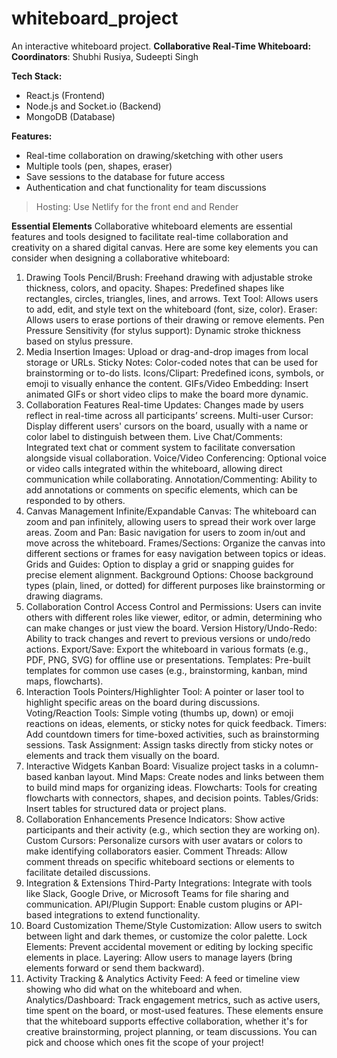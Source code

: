 # whiteboard_project
An interactive whiteboard project.
**Collaborative Real-Time Whiteboard:**
**Coordinators**:  Shubhi Rusiya, Sudeepti Singh 

**Tech Stack:** 
* React.js (Frontend)
* Node.js and Socket.io (Backend)
* MongoDB (Database)

**Features:**
* Real-time collaboration on drawing/sketching with other users
* Multiple tools (pen, shapes, eraser)
* Save sessions to the database for future access
* Authentication and chat functionality for team discussions
> Hosting: Use Netlify for the front end and Render 

**Essential Elements**
Collaborative whiteboard elements are essential features and tools designed to facilitate real-time collaboration and creativity on a shared digital canvas. Here are some key elements you can consider when designing a collaborative whiteboard:

1. Drawing Tools
Pencil/Brush: Freehand drawing with adjustable stroke thickness, colors, and opacity.
Shapes: Predefined shapes like rectangles, circles, triangles, lines, and arrows.
Text Tool: Allows users to add, edit, and style text on the whiteboard (font, size, color).
Eraser: Allows users to erase portions of their drawing or remove elements.
Pen Pressure Sensitivity (for stylus support): Dynamic stroke thickness based on stylus pressure.
2. Media Insertion
Images: Upload or drag-and-drop images from local storage or URLs.
Sticky Notes: Color-coded notes that can be used for brainstorming or to-do lists.
Icons/Clipart: Predefined icons, symbols, or emoji to visually enhance the content.
GIFs/Video Embedding: Insert animated GIFs or short video clips to make the board more dynamic.
3. Collaboration Features
Real-time Updates: Changes made by users reflect in real-time across all participants’ screens.
Multi-user Cursor: Display different users' cursors on the board, usually with a name or color label to distinguish between them.
Live Chat/Comments: Integrated text chat or comment system to facilitate conversation alongside visual collaboration.
Voice/Video Conferencing: Optional voice or video calls integrated within the whiteboard, allowing direct communication while collaborating.
Annotation/Commenting: Ability to add annotations or comments on specific elements, which can be responded to by others.
4. Canvas Management
Infinite/Expandable Canvas: The whiteboard can zoom and pan infinitely, allowing users to spread their work over large areas.
Zoom and Pan: Basic navigation for users to zoom in/out and move across the whiteboard.
Frames/Sections: Organize the canvas into different sections or frames for easy navigation between topics or ideas.
Grids and Guides: Option to display a grid or snapping guides for precise element alignment.
Background Options: Choose background types (plain, lined, or dotted) for different purposes like brainstorming or drawing diagrams.
5. Collaboration Control
Access Control and Permissions: Users can invite others with different roles like viewer, editor, or admin, determining who can make changes or just view the board.
Version History/Undo-Redo: Ability to track changes and revert to previous versions or undo/redo actions.
Export/Save: Export the whiteboard in various formats (e.g., PDF, PNG, SVG) for offline use or presentations.
Templates: Pre-built templates for common use cases (e.g., brainstorming, kanban, mind maps, flowcharts).
6. Interaction Tools
Pointers/Highlighter Tool: A pointer or laser tool to highlight specific areas on the board during discussions.
Voting/Reaction Tools: Simple voting (thumbs up, down) or emoji reactions on ideas, elements, or sticky notes for quick feedback.
Timers: Add countdown timers for time-boxed activities, such as brainstorming sessions.
Task Assignment: Assign tasks directly from sticky notes or elements and track them visually on the board.
7. Interactive Widgets
Kanban Board: Visualize project tasks in a column-based kanban layout.
Mind Maps: Create nodes and links between them to build mind maps for organizing ideas.
Flowcharts: Tools for creating flowcharts with connectors, shapes, and decision points.
Tables/Grids: Insert tables for structured data or project plans.
8. Collaboration Enhancements
Presence Indicators: Show active participants and their activity (e.g., which section they are working on).
Custom Cursors: Personalize cursors with user avatars or colors to make identifying collaborators easier.
Comment Threads: Allow comment threads on specific whiteboard sections or elements to facilitate detailed discussions.
9. Integration & Extensions
Third-Party Integrations: Integrate with tools like Slack, Google Drive, or Microsoft Teams for file sharing and communication.
API/Plugin Support: Enable custom plugins or API-based integrations to extend functionality.
10. Board Customization
Theme/Style Customization: Allow users to switch between light and dark themes, or customize the color palette.
Lock Elements: Prevent accidental movement or editing by locking specific elements in place.
Layering: Allow users to manage layers (bring elements forward or send them backward).
11. Activity Tracking & Analytics
Activity Feed: A feed or timeline view showing who did what on the whiteboard and when.
Analytics/Dashboard: Track engagement metrics, such as active users, time spent on the board, or most-used features.
These elements ensure that the whiteboard supports effective collaboration, whether it's for creative brainstorming, project planning, or team discussions. You can pick and choose which ones fit the scope of your project!
